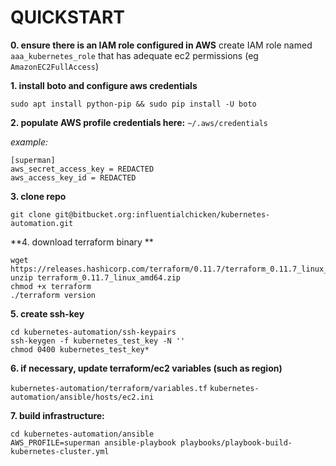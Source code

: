 # QUICKSTART

**0. ensure there is an IAM role configured in AWS**
  create IAM role named `aaa_kubernetes_role` that has adequate ec2 permissions (eg `AmazonEC2FullAccess`)


**1. install boto and configure aws credentials**

`sudo apt install python-pip && sudo pip install -U boto`

**2. populate AWS profile credentials here:** `~/.aws/credentials`

*example:*
```
[superman]
aws_secret_access_key = REDACTED
aws_access_key_id = REDACTED
```

**3. clone repo**

`git clone git@bitbucket.org:influentialchicken/kubernetes-automation.git`

**4. download terraform binary **

```
wget https://releases.hashicorp.com/terraform/0.11.7/terraform_0.11.7_linux_amd64.zip
unzip terraform_0.11.7_linux_amd64.zip 
chmod +x terraform
./terraform version
```

**5. create ssh-key**
```
cd kubernetes-automation/ssh-keypairs
ssh-keygen -f kubernetes_test_key -N ''
chmod 0400 kubernetes_test_key*
```

**6. if necessary, update terraform/ec2 variables (such as region)**

`kubernetes-automation/terraform/variables.tf`
`kubernetes-automation/ansible/hosts/ec2.ini`


**7. build infrastructure:**

```
cd kubernetes-automation/ansible
AWS_PROFILE=superman ansible-playbook playbooks/playbook-build-kubernetes-cluster.yml
```
